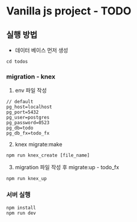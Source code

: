 # Vanilla js project - TODO

## 실행 방법

- 데이터 베이스 먼저 생성

```
cd todos
```

### migration - knex

1. env 파일 작성

```
// default
pg_host=localhost
pg_port=5432
pg_user=postgres
pg_password=0523
pg_db=todo
pg_db_fx=todo_fx
```

2. knex migrate:make

```
npm run knex_create [file_name]
```

3. migration 파일 작성 후 migrate:up - todo_fx

```
npm run knex_up
```

### 서버 실행

```
npm install
npm run dev
```

